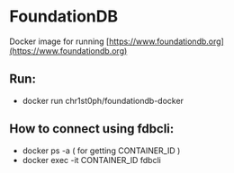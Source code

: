 # FoundationDB


Docker image for running [https://www.foundationdb.org](https://www.foundationdb.org)

## Run:

* docker run chr1st0ph/foundationdb-docker

## How to connect using fdbcli:

* docker ps -a ( for getting CONTAINER_ID )
* docker exec -it CONTAINER_ID fdbcli
